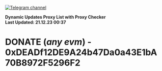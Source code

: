 [![Telegram channel](https://img.shields.io/endpoint?url=https://runkit.io/damiankrawczyk/telegram-badge/branches/master?url=https://t.me/n4z4v0d)](https://t.me/n4z4v0d) 

**Dynamic Updates Proxy List with Proxy Checker**  
**Last Updated: 21.12.23 00:37**

# DONATE (_any evm_) - 0xDEADf12DE9A24b47Da0a43E1bA70B8972F5296F2
